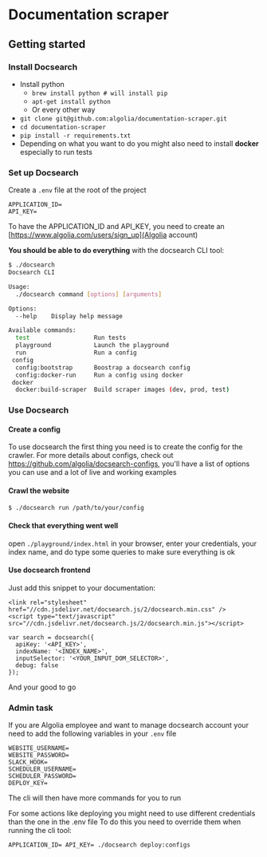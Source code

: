 # Documentation scraper

## Getting started

### Install Docsearch

- Install python
  - `brew install python # will install pip`
  - `apt-get install python`
  - Or every other way 
- `git clone git@github.com:algolia/documentation-scraper.git`
- `cd documentation-scraper`
- `pip install -r requirements.txt`
- Depending on what you want to do you might also need to install **docker** especially to run tests

### Set up Docsearch

Create a `.env` file at the root of the project

```
APPLICATION_ID=
API_KEY=
```

To have the APPLICATION_ID and API_KEY, you need to create an [https://www.algolia.com/users/sign_up](Algolia account)

**You should be able to do everything** with the docsearch CLI tool:

```sh
$ ./docsearch
Docsearch CLI

Usage:
  ./docsearch command [options] [arguments]

Options:
  --help    Display help message

Available commands:
  test                  Run tests
  playground            Launch the playground
  run                   Run a config
 config
  config:bootstrap      Boostrap a docsearch config
  config:docker-run     Run a config using docker
 docker
  docker:build-scraper  Build scraper images (dev, prod, test)
```

### Use Docsearch

#### Create a config

To use docsearch the first thing you need is to create the config for the crawler.
For more details about configs, check out https://github.com/algolia/docsearch-configs,
you'll have a list of options you can use and a lot of live and working examples

#### Crawl the website

```sh
$ ./docsearch run /path/to/your/config
```

#### Check that everything went well

open `./playground/index.html` in your browser, enter your credentials, your index name, and do type some queries
to make sure everything is ok

#### Use docsearch frontend

Just add this snippet to your documentation:

```
<link rel="stylesheet" href="//cdn.jsdelivr.net/docsearch.js/2/docsearch.min.css" />
<script type="text/javascript" src="//cdn.jsdelivr.net/docsearch.js/2/docsearch.min.js"></script>

var search = docsearch({
  apiKey: '<API_KEY>',
  indexName: '<INDEX_NAME>',
  inputSelector: '<YOUR_INPUT_DOM_SELECTOR>',
  debug: false
});
```

And your good to go

### Admin task

If you are Algolia employee and want to manage docsearch account
your need to add the following variables in your `.env` file

```
WEBSITE_USERNAME=
WEBSITE_PASSWORD=
SLACK_HOOK=
SCHEDULER_USERNAME=
SCHEDULER_PASSWORD=
DEPLOY_KEY=
```

The cli will then have more commands for you to run

For some actions like deploying you might need to use different credentials than the one in the .env file
To do this you need to override them when running the cli tool:

```
APPLICATION_ID= API_KEY= ./docsearch deploy:configs
```

